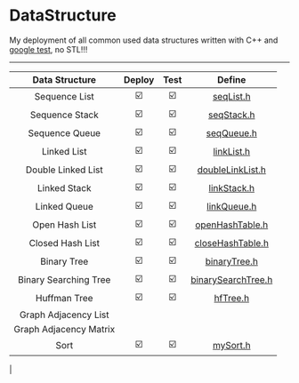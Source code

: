 # DataStructure

My deployment of all common used data structures written with C++ and [google test](https://github.com/google/googletest), no STL!!!

****

| Data Structure | Deploy | Test | Define |
|:----------:|:------:|:------:|:-----:|
| Sequence List | :ballot_box_with_check: | :ballot_box_with_check: | [seqList.h](./include/seqList.h) |
| Sequence Stack | :ballot_box_with_check: | :ballot_box_with_check: | [seqStack.h](./include/seqStack.h) |
| Sequence Queue | :ballot_box_with_check: | :ballot_box_with_check: | [seqQueue.h](./include/seqQueue.h) |
| Linked List | :ballot_box_with_check: | :ballot_box_with_check: | [linkList.h](./include/linkList.h) |
| Double Linked List | :ballot_box_with_check: | :ballot_box_with_check: | [doubleLinkList.h](./include/doubleLinkList.h) | 
| Linked Stack | :ballot_box_with_check: | :ballot_box_with_check: | [linkStack.h](./include/linkStack.h) |
| Linked Queue | :ballot_box_with_check: | :ballot_box_with_check: | [linkQueue.h](./include/linkQueue.h) |
| Open Hash List | :ballot_box_with_check: | :ballot_box_with_check: | [openHashTable.h](./include/openHashTable.h) |
| Closed Hash List| :ballot_box_with_check: | :ballot_box_with_check: | [closeHashTable.h](./include/closeHashTable.h) |
| Binary Tree | :ballot_box_with_check: | :ballot_box_with_check: | [binaryTree.h](./include/binaryTree.h) |
| Binary Searching Tree | :ballot_box_with_check: | :ballot_box_with_check: | [binarySearchTree.h](./include/binarySearchTree.h) |
| Huffman Tree | :ballot_box_with_check: | :ballot_box_with_check: | [hfTree.h](./include/hfTree.h) |
| Graph Adjacency List |  |  |  |
| Graph Adjacency Matrix |  |  |  |
| Sort | :ballot_box_with_check: | :ballot_box_with_check: | [mySort.h](./include/muSort.h) |
| 



